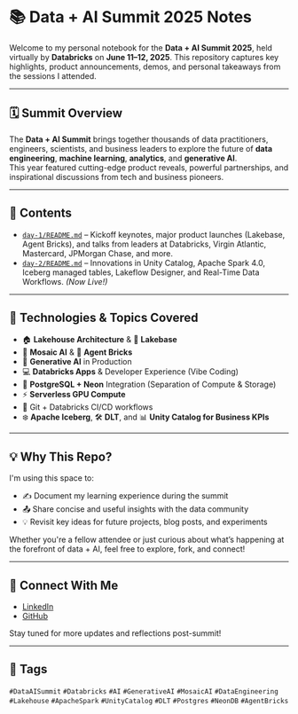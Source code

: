 # 📚 Data + AI Summit 2025 Notes

Welcome to my personal notebook for the **Data + AI Summit 2025**, held virtually by **Databricks** on **June 11–12, 2025**. This repository captures key highlights, product announcements, demos, and personal takeaways from the sessions I attended.

---

## 🗓️ Summit Overview

The **Data + AI Summit** brings together thousands of data practitioners, engineers, scientists, and business leaders to explore the future of **data engineering**, **machine learning**, **analytics**, and **generative AI**.  
This year featured cutting-edge product reveals, powerful partnerships, and inspirational discussions from tech and business pioneers.

---

## 📂 Contents

- [`day-1/README.md`](day-1/README.md) – Kickoff keynotes, major product launches (Lakebase, Agent Bricks), and talks from leaders at Databricks, Virgin Atlantic, Mastercard, JPMorgan Chase, and more.
- [`day-2/README.md`](day-2/README.md) – Innovations in Unity Catalog, Apache Spark 4.0, Iceberg managed tables, Lakeflow Designer, and Real-Time Data Workflows. *(Now Live!)*

---

## 🌟 Technologies & Topics Covered

- 🏠 **Lakehouse Architecture** & 🐘 **Lakebase**
- 🧠 **Mosaic AI** & 🤖 **Agent Bricks**
- 🌈 **Generative AI** in Production
- 💻 **Databricks Apps** & Developer Experience (Vibe Coding)
- 🐘 **PostgreSQL + Neon** Integration (Separation of Compute & Storage)
- ⚡ **Serverless GPU Compute**
- 🔁 Git + Databricks CI/CD workflows
- ❄️ **Apache Iceberg**, 🛠️ **DLT**, and 📊 **Unity Catalog for Business KPIs**

---

## 💡 Why This Repo?

I'm using this space to:

- ✍️ Document my learning experience during the summit
- 📤 Share concise and useful insights with the data community
- 💡 Revisit key ideas for future projects, blog posts, and experiments

Whether you're a fellow attendee or just curious about what’s happening at the forefront of data + AI, feel free to explore, fork, and connect!

---

## 🔗 Connect With Me

- [LinkedIn](https://www.linkedin.com/in/shravankumargajula)
- [GitHub](https://github.com/shravankumargajula)

Stay tuned for more updates and reflections post-summit!

---

## 🧠 Tags

`#DataAISummit` `#Databricks` `#AI` `#GenerativeAI` `#MosaicAI` `#DataEngineering` `#Lakehouse` `#ApacheSpark` `#UnityCatalog` `#DLT` `#Postgres` `#NeonDB` `#AgentBricks`
